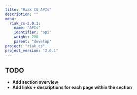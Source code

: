 ```yaml
---
title: "Riak CS APIs"
description: ""
menu:
  riak_cs-2.0.1:
    name: "APIs"
    identifier: "api"
    weight: 200
    parent: "develop"
project: "riak_cs"
project_version: "2.0.1"
---
```


## TODO

- **Add section overview**
- **Add links + descriptions for each page within the section**
